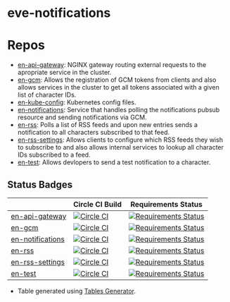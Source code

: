 # eve-notifications

# Repos
* [en-api-gateway](https://github.com/Regner/en-api-gateway): NGINX gateway routing external requests to
the apropriate service in the cluster.
* [en-gcm](https://github.com/Regner/en-gcm): Allows the registration of GCM tokens from clients and also
allows services in the cluster to get all tokens associated with a given list of character IDs.
* [en-kube-config](https://github.com/Regner/en-kube-config): Kubernetes config files.
* [en-notifications](https://github.com/Regner/en-notifications): Service that handles polling the
notifications pubsub resource and sending notifications via GCM.
* [en-rss](https://github.com/Regner/en-rss): Polls a list of RSS feeds and upon new entries sends a
notification to all characters subscribed to that feed.
* [en-rss-settings](https://github.com/Regner/en-rss-settings): Allows clients to configure which RSS feeds
they wish to subscribe to and also allows internal services to lookup all character IDs subscribed to a feed.
* [en-test](https://github.com/Regner/en-test): Allows devlopers to send a test notification to a character.

## Status Badges
|                                                                | Circle CI Build                                                                                                                | Requirements Status                                                                                                                                                                         |
|----------------------------------------------------------------|--------------------------------------------------------------------------------------------------------------------------------|---------------------------------------------------------------------------------------------------------------------------------------------------------------------------------------------|
| [en-api-gateway](https://github.com/Regner/en-api-gateway)     | [![Circle CI](https://circleci.com/gh/Regner/en-api-gateway.svg?style=svg)](https://circleci.com/gh/Regner/en-api-gateway)     | [![Requirements Status](https://requires.io/github/Regner/en-api-gateway/requirements.svg?branch=master)](https://requires.io/github/Regner/en-api-gateway/requirements/?branch=master)     |
| [en-gcm](https://github.com/Regner/en-gcm)                     | [![Circle CI](https://circleci.com/gh/Regner/en-gcm.svg?style=svg)](https://circleci.com/gh/Regner/en-gcm)                     | [![Requirements Status](https://requires.io/github/Regner/en-gcm/requirements.svg?branch=master)](https://requires.io/github/Regner/en-gcm/requirements/?branch=master)                     |
| [en-notifications](https://github.com/Regner/en-notifications) | [![Circle CI](https://circleci.com/gh/Regner/en-notifications.svg?style=svg)](https://circleci.com/gh/Regner/en-notifications) | [![Requirements Status](https://requires.io/github/Regner/en-notifications/requirements.svg?branch=master)](https://requires.io/github/Regner/en-notifications/requirements/?branch=master) |
| [en-rss](https://github.com/Regner/en-rss)                     | [![Circle CI](https://circleci.com/gh/Regner/en-rss.svg?style=svg)](https://circleci.com/gh/Regner/en-rss)                     | [![Requirements Status](https://requires.io/github/Regner/en-rss/requirements.svg?branch=master)](https://requires.io/github/Regner/en-rss/requirements/?branch=master)                     |
| [en-rss-settings](https://github.com/Regner/en-rss-settings)   | [![Circle CI](https://circleci.com/gh/Regner/en-rss-settings.svg?style=svg)](https://circleci.com/gh/Regner/en-rss-settings)   | [![Requirements Status](https://requires.io/github/Regner/en-rss-settings/requirements.svg?branch=master)](https://requires.io/github/Regner/en-rss-settings/requirements/?branch=master)   |
| [en-test](https://github.com/Regner/en-test)                   | [![Circle CI](https://circleci.com/gh/Regner/en-test.svg?style=svg)](https://circleci.com/gh/Regner/en-test)                   | [![Requirements Status](https://requires.io/github/Regner/en-test/requirements.svg?branch=master)](https://requires.io/github/Regner/en-test/requirements/?branch=master)                   |

* Table generated using [Tables Generator](http://www.tablesgenerator.com/markdown_tables).
